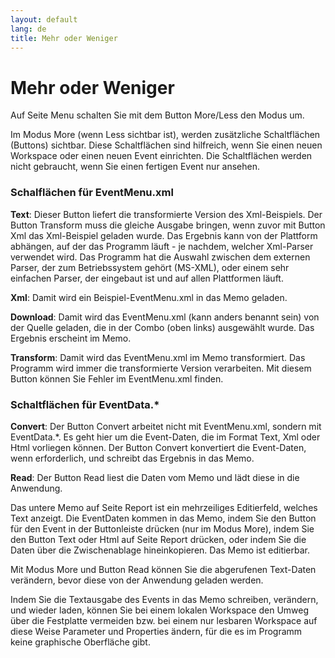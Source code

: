 ```yaml
---
layout: default
lang: de
title: Mehr oder Weniger
---
```

		
# Mehr oder Weniger

Auf Seite Menu schalten Sie mit dem Button More/Less den Modus um.

Im Modus More (wenn Less sichtbar ist), werden zusätzliche Schaltflächen 
(Buttons) sichtbar. Diese Schaltflächen sind hilfreich, wenn Sie einen neuen 
Workspace oder einen neuen Event einrichten. Die Schaltflächen werden nicht 
gebraucht, wenn Sie einen fertigen Event nur ansehen.

### Schalflächen für EventMenu.xml

**Text**: Dieser Button liefert die transformierte 
Version des Xml-Beispiels. Der Button Transform muss die gleiche Ausgabe 
bringen, wenn zuvor mit Button Xml das Xml-Beispiel geladen wurde. Das Ergebnis 
kann von der Plattform abhängen, auf der das Programm läuft - je nachdem, 
welcher Xml-Parser verwendet wird. Das Programm hat die Auswahl zwischen dem 
externen Parser, der zum Betriebssystem gehört (MS-XML), oder einem sehr 
einfachen Parser, der eingebaut ist und auf allen Plattformen läuft.

**Xml**: Damit wird ein Beispiel-EventMenu.xml in das 
Memo geladen.

**Download**: Damit wird das EventMenu.xml (kann anders 
benannt sein) von der Quelle geladen, die in der Combo (oben links) ausgewählt 
wurde. Das Ergebnis erscheint im Memo.

**Transform**: Damit wird das EventMenu.xml im Memo 
transformiert. Das Programm wird immer die transformierte Version verarbeiten. 
Mit diesem Button können Sie Fehler im EventMenu.xml finden.

### Schaltflächen für EventData.*

**Convert**: Der Button Convert arbeitet nicht mit 
EventMenu.xml, sondern mit EventData.*. Es geht hier um die Event-Daten, die im 
Format Text, Xml oder Html vorliegen können. Der Button Convert konvertiert die 
Event-Daten, wenn erforderlich, und schreibt das Ergebnis in das Memo.

**Read**: Der Button Read liest die Daten vom Memo und 
lädt diese in die Anwendung.

Das untere Memo auf Seite Report ist ein mehrzeiliges Editierfeld, welches 
Text anzeigt. Die EventDaten kommen in das Memo, indem Sie den Button für den 
Event in der Buttonleiste drücken (nur im Modus More), indem Sie den Button Text 
oder Html auf Seite Report drücken, oder indem Sie die Daten über die 
Zwischenablage hineinkopieren. Das Memo ist editierbar.

Mit Modus More und Button Read können Sie die abgerufenen Text-Daten 
verändern, bevor diese von der Anwendung geladen werden.

Indem Sie die Textausgabe des Events in das Memo schreiben, verändern, und 
wieder laden, können Sie bei einem lokalen Workspace den Umweg über die 
Festplatte vermeiden bzw. bei einem nur lesbaren Workspace auf diese Weise 
Parameter und Properties ändern, für die es im Programm keine graphische 
Oberfläche gibt.


